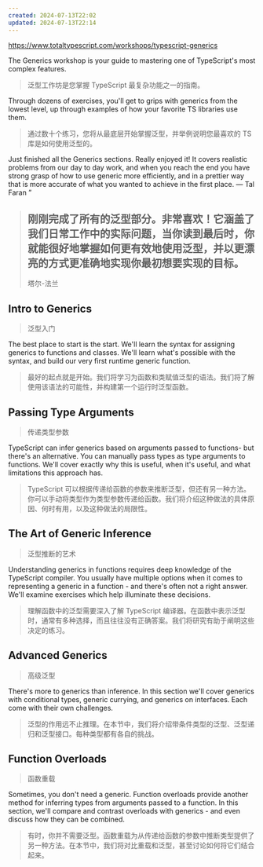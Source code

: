 ```yaml
---
created: 2024-07-13T22:02
updated: 2024-07-13T22:14
---
```

https://www.totaltypescript.com/workshops/typescript-generics

The Generics workshop is your guide to mastering one of TypeScript's most complex features.

> 泛型工作坊是您掌握 TypeScript 最复杂功能之一的指南。

Through dozens of exercises, you'll get to grips with generics from the lowest level, up through examples of how your favorite TS libraries use them.

> 通过数十个练习，您将从最底层开始掌握泛型，并举例说明您最喜欢的 TS 库是如何使用泛型的。

Just finished all the Generics sections. Really enjoyed it! It covers realistic problems from our day to day work, and when you reach the end you have strong grasp of how to use generic more efficiently, and in a prettier way that is more accurate of what you wanted to achieve in the first place.
—
Tal Faran
”

> 刚刚完成了所有的泛型部分。非常喜欢！它涵盖了我们日常工作中的实际问题，当你读到最后时，你就能很好地掌握如何更有效地使用泛型，并以更漂亮的方式更准确地实现你最初想要实现的目标。
> -
> 塔尔-法兰

## Intro to Generics

> 泛型入门

The best place to start is the start. We'll learn the syntax for assigning generics to functions and classes. We'll learn what's possible with the syntax, and build our very first runtime generic function.

> 最好的起点就是开始。我们将学习为函数和类赋值泛型的语法。我们将了解使用该语法的可能性，并构建第一个运行时泛型函数。

##  Passing Type Arguments

> 传递类型参数

TypeScript can infer generics based on arguments passed to functions- but there's an alternative. You can manually pass types as type arguments to functions. We'll cover exactly why this is useful, when it's useful, and what limitations this approach has.

> TypeScript 可以根据传递给函数的参数来推断泛型，但还有另一种方法。你可以手动将类型作为类型参数传递给函数。我们将介绍这种做法的具体原因、何时有用，以及这种做法的局限性。

## The Art of Generic Inference

> 泛型推断的艺术

Understanding generics in functions requires deep knowledge of the TypeScript compiler. You usually have multiple options when it comes to representing a generic in a function - and there's often not a right answer. We'll examine exercises which help illuminate these decisions.

> 理解函数中的泛型需要深入了解 TypeScript 编译器。在函数中表示泛型时，通常有多种选择，而且往往没有正确答案。我们将研究有助于阐明这些决定的练习。

## Advanced Generics

> 高级泛型

There's more to generics than inference. In this section we'll cover generics with conditional types, generic currying, and generics on interfaces. Each come with their own challenges.

> 泛型的作用远不止推理。在本节中，我们将介绍带条件类型的泛型、泛型递归和泛型接口。每种类型都有各自的挑战。

## Function Overloads

> 函数重载

Sometimes, you don't need a generic. Function overloads provide another method for inferring types from arguments passed to a function. In this section, we'll compare and contrast overloads with generics - and even discuss how they can be combined.

> 有时，你并不需要泛型。函数重载为从传递给函数的参数中推断类型提供了另一种方法。在本节中，我们将对比重载和泛型，甚至讨论如何将它们结合起来。

